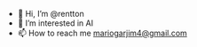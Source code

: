 - 👋 Hi, I’m @rentton
- 👀 I’m interested in AI
- 📫 How to reach me mariogarjim4@gmail.com

<!---
rentton/rentton is a ✨ special ✨ repository because its `README.md` (this file) appears on your GitHub profile.
You can click the Preview link to take a look at your changes.
--->
